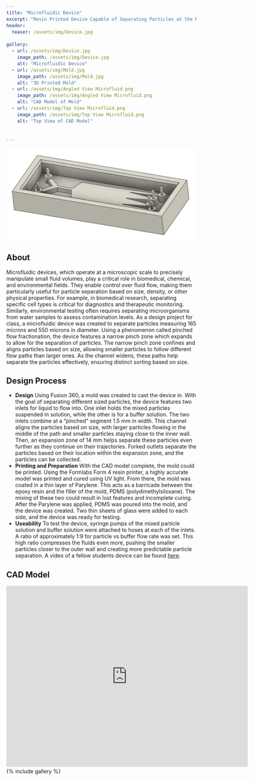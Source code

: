 ```yaml
---
title: "Microfluidic Device"
excerpt: "Resin Printed Device Capable of Separating Particles at the Micron Scale"
header:
  teaser: /assets/img/Device.jpg

gallery:
  - url: /assets/img/Device.jpg
    image_path: /assets/img/Device.jpg
    alt: "Microfluidic Device"
  - url: /assets/img/Mold.jpg
    image_path: /assets/img/Mold.jpg
    alt: "3D Printed Mold"
  - url: /assets/img/Angled View Microfluid.png
    image_path: /assets/img/Angled View Microfluid.png
    alt: "CAD Model of Mold"
  - url: /assets/img/Top View Microfluid.png
    image_path: /assets/img/Top View Microfluid.png
    alt: "Top View of CAD Model"
    

---
```


<img src="/assets/img/Angled View Microfluid.png" alt="Philip Butcher" style="width:900px;"/>

## About
Microfluidic devices, which operate at a microscopic scale to precisely manipulate small fluid volumes, play a critical role in biomedical, chemical, and environmental fields. They enable control over fluid flow, making them particularly useful for particle separation based on size, density, or other physical properties. For example, in biomedical research, separating specific cell types is critical for diagnostics and therapeutic monitoring. Similarly, environmental testing often requires separating microorganisms from water samples to assess contamination levels. As a design project for class, a microfluidic device was created to separate particles measuring 165 microns and 550 microns in diameter. Using a phenomenon called pinched flow fractionation, the device features a narrow pinch zone which expands to allow for the separation of particles. The narrow pinch zone confines and aligns particles based on size, allowing smaller particles to follow different flow paths than larger ones. As the channel widens, these paths help separate the particles effectively, ensuring distinct sorting based on size.

## Design Process

* **Design** Using Fusion 360, a mold was created to cast the device in. With the goal of separating different sized particles, the device features two inlets for liquid to flow into. One inlet holds the mixed particles suspended in solution, while the other is for a buffer solution. The two inlets combine at a “pinched” segment 1.5 mm in width. This channel aligns the particles based on size, with larger particles flowing in the middle of the path and smaller particles staying close to the inner wall. Then, an expansion zone of 14 mm helps separate these particles even further as they continue on their trajectories. Forked outlets separate the particles based on their location within the expansion zone, and the particles can be collected.
* **Printing and Preparation** With the CAD model complete, the mold could be printed. Using the Formlabs Form 4 resin printer, a highly accurate model was printed and cured using UV light. From there, the mold was coated in a thin layer of Parylene. This acts as a barricade between the epoxy resin and the filler of the mold, PDMS (polydimethylsiloxane). The mixing of these two could result in lost features and incomplete curing. After the Parylene was applied, PDMS was poured into the mold, and the device was created. Two thin sheets of glass were added to each side, and the device was ready for testing.
* **Useability** To test the device, syringe pumps of the mixed particle solution and buffer solution were attached to hoses at each of the inlets. A ratio of approximately 1:9 for particle vs buffer flow rate was set. This high ratio compresses the fluids even more, pushing the smaller particles closer to the outer wall and creating more predictable particle separation. A video of a fellow students device can be found [here](https://www.youtube.com/watch?v=--6JoKgJHCo).

## CAD Model
<iframe src="https://vanderbilt643.autodesk360.com/shares/public/SH286ddQT78850c0d8a45857eb674db70423?mode=embed" width="640" height="480" allowfullscreen="true" webkitallowfullscreen="true" mozallowfullscreen="true"  frameborder="0"></iframe>
{% include gallery %}



